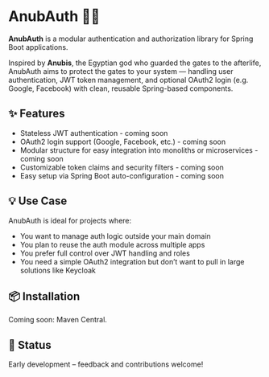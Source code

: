 # AnubAuth 🖤🔐

**AnubAuth** is a modular authentication and authorization library for Spring Boot applications.

Inspired by **Anubis**, the Egyptian god who guarded the gates to the afterlife, AnubAuth aims to protect the gates to your system — handling user authentication, JWT token management, and optional OAuth2 login (e.g. Google, Facebook) with clean, reusable Spring-based components.

## ✨ Features
- Stateless JWT authentication - coming soon
- OAuth2 login support (Google, Facebook, etc.) - coming soon
- Modular structure for easy integration into monoliths or microservices - coming soon
- Customizable token claims and security filters - coming soon
- Easy setup via Spring Boot auto-configuration - coming soon

## 💡 Use Case
AnubAuth is ideal for projects where:
- You want to manage auth logic outside your main domain
- You plan to reuse the auth module across multiple apps
- You prefer full control over JWT handling and roles
- You need a simple OAuth2 integration but don’t want to pull in large solutions like Keycloak

## 📦 Installation
Coming soon: Maven Central.

## 🚧 Status
Early development – feedback and contributions welcome!
